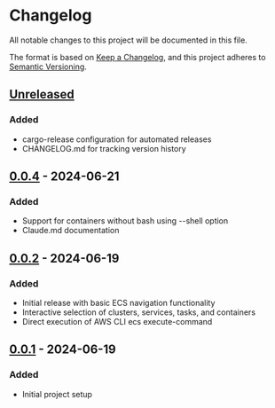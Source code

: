 # Changelog

All notable changes to this project will be documented in this file.

The format is based on [Keep a Changelog](https://keepachangelog.com/en/1.0.0/),
and this project adheres to [Semantic Versioning](https://semver.org/spec/v2.0.0.html).

## [Unreleased]

### Added
- cargo-release configuration for automated releases
- CHANGELOG.md for tracking version history

## [0.0.4] - 2024-06-21

### Added
- Support for containers without bash using --shell option
- Claude.md documentation

## [0.0.2] - 2024-06-19

### Added
- Initial release with basic ECS navigation functionality
- Interactive selection of clusters, services, tasks, and containers
- Direct execution of AWS CLI ecs execute-command

## [0.0.1] - 2024-06-19

### Added
- Initial project setup

[Unreleased]: https://github.com/bonyuta0204/ecs-nav/compare/v0.0.4...HEAD
[0.0.4]: https://github.com/bonyuta0204/ecs-nav/compare/v0.0.2...v0.0.4
[0.0.2]: https://github.com/bonyuta0204/ecs-nav/compare/v0.0.1...v0.0.2
[0.0.1]: https://github.com/bonyuta0204/ecs-nav/releases/tag/v0.0.1